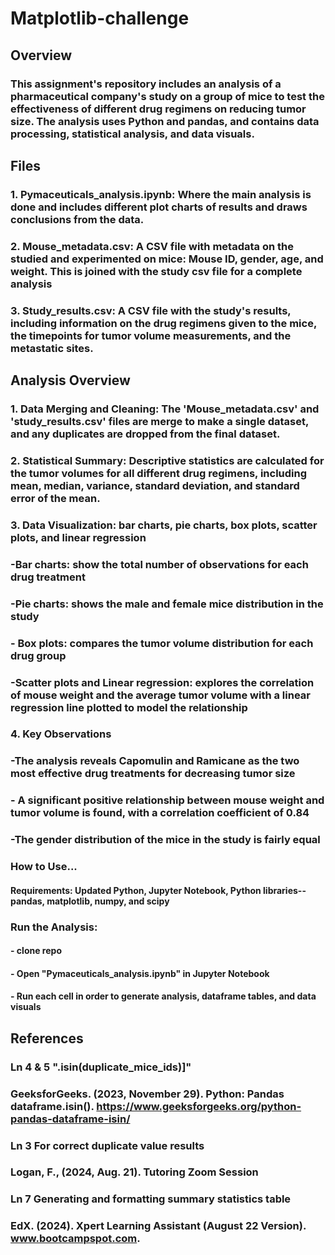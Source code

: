 # Matplotlib-challenge

## Overview 
### This assignment's repository includes an analysis of a pharmaceutical company's study on a group of mice to test the effectiveness of different drug regimens on reducing tumor size. The analysis uses Python and pandas, and contains data processing, statistical analysis, and data visuals.

## Files
### 1. Pymaceuticals_analysis.ipynb: Where the main analysis is done and includes different plot charts of results and draws conclusions from the data.
### 2. Mouse_metadata.csv: A CSV file with metadata on the studied and experimented on mice: Mouse ID, gender, age, and weight. This is joined with the study csv file for a complete analysis
### 3. Study_results.csv: A CSV file with the study's results, including information on the drug regimens given to the mice, the timepoints for tumor volume measurements, and the metastatic sites.

## Analysis Overview

### 1. Data Merging and Cleaning: The 'Mouse_metadata.csv' and 'study_results.csv' files are merge to make a single dataset, and any duplicates are dropped from the final dataset.

### 2. Statistical Summary: Descriptive statistics are calculated for the tumor volumes for all different drug regimens, including mean, median, variance, standard deviation, and standard error of the mean.

### 3. Data Visualization: bar charts, pie charts, box plots, scatter plots, and linear regression
###   -Bar charts: show the total number of observations for each drug treatment
###   -Pie charts: shows the male and female mice distribution in the study
###   - Box plots: compares the tumor volume distribution for each drug group
###   -Scatter plots and Linear regression: explores the correlation of mouse weight and the average tumor volume with a linear regression line plotted to model the relationship

### 4. Key Observations
### -The analysis reveals Capomulin and Ramicane as the two most effective drug treatments for decreasing tumor size
### - A significant positive relationship between mouse weight and tumor volume is found, with a correlation coefficient of 0.84
### -The gender distribution of the mice in the study is fairly equal


### How to Use...
#### Requirements: Updated Python, Jupyter Notebook, Python libraries--pandas, matplotlib, numpy, and scipy

### Run the Analysis:
#### - clone repo
#### - Open "Pymaceuticals_analysis.ipynb" in Jupyter Notebook
#### - Run each cell in order to generate analysis, dataframe tables, and data visuals


## References

### Ln 4 & 5 ".isin(duplicate_mice_ids)]" 
### GeeksforGeeks. (2023, November 29). Python: Pandas dataframe.isin(). https://www.geeksforgeeks.org/python-pandas-dataframe-isin/

### Ln 3 For correct duplicate value results
### Logan, F., (2024, Aug. 21). Tutoring Zoom Session

### Ln 7 Generating and formatting summary statistics table
### EdX. (2024). Xpert Learning Assistant (August 22 Version). www.bootcampspot.com. 
